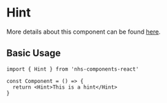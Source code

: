 # Hint

More details about this component can be found [here](https://service-manual.nhs.uk/design-system/components/hint-text).

## Basic Usage

```tsx
import { Hint } from 'nhs-components-react'

const Component = () => {
  return <Hint>This is a hint</Hint>
}
```
